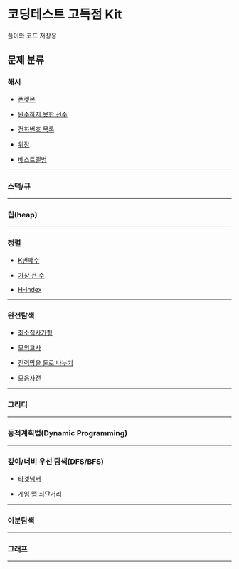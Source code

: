 # 코딩테스트 고득점 Kit

풀이와 코드 저장용
<br/>

## 문제 분류

### 해시

- [폰켓몬](https://github.com/BOLTB0X/Swift_Study/blob/main/고득점%20kit/해시/폰켓몬/README.md)
  <br/>

- [완주하지 못한 선수]()
  <br/>

- [전화번호 목록]()
  <br/>

- [위장]()
  <br/>

- [베스트앨범]()
  <br/>

---

### 스택/큐

---

### 힙(heap)

---

### 정렬

- [K번쨰수](https://github.com/BOLTB0X/Swift_Study/tree/main/고득점%20kit/정렬/K번째수)
  <br/>

- [가장 큰 수](https://github.com/BOLTB0X/Swift_Study/blob/main/고득점%20kit/정렬/가장%20큰%20수/README.md)
  <br/>

- [H-Index](https://github.com/BOLTB0X/Swift_Study/tree/main/고득점%20kit/정렬/H-Index)
  <br/>

---

### 완전탐색

- [최소직사가형](https://github.com/BOLTB0X/Swift_Study/tree/main/고득점%20kit/완전탐색/최소직사각형)
  <br/>

- [모의고사](https://github.com/BOLTB0X/Swift_Study/tree/main/고득점%20kit/완전탐색/모의고사)
  <br/>

- [전력망을 둘로 나누기](https://github.com/BOLTB0X/Swift_Study/tree/main/고득점%20kit/완전탐색/전력망을%20둘로%20나누기)
  <br/>

- [모음사전](https://github.com/BOLTB0X/Swift_Study/tree/main/고득점%20kit/완전탐색/모음%20사전)
  <br/>

---

### 그리디

---

### 동적계획법(Dynamic Programming)

---

### 깊이/너비 우선 탐색(DFS/BFS)

- [타겟넘버](https://github.com/BOLTB0X/Swift_Study/tree/main/고득점%20kit/DFSBFS/타겟%20넘버)
  <br/>

- [게임 맵 최단거리](https://github.com/BOLTB0X/Swift_Study/tree/main/고득점%20kit/DFSBFS/게임%20맵%20최단거리)
  <br/>

---

### 이분탐색

---

### 그래프

---
